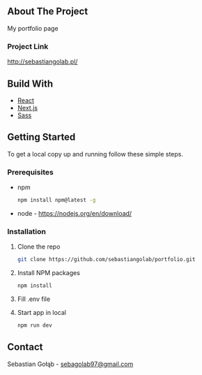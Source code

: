 <!-- ABOUT THE PROJECT -->

## About The Project

My portfolio page

### Project Link

http://sebastiangolab.pl/

<!-- BUILD WITH -->

## Build With

<ul>
  <li><a href="#built-with">React</a></li>
  <li><a href="#built-with">Next.js</a></li>
  <li><a href="#built-with">Sass</a></li>
</ul>

<!-- GETTING STARTED -->

## Getting Started

To get a local copy up and running follow these simple steps.

### Prerequisites

-  npm

   ```sh
   npm install npm@latest -g
   ```

-  node - https://nodejs.org/en/download/

### Installation

1. Clone the repo
   ```sh
   git clone https://github.com/sebastiangolab/portfolio.git
   ```
2. Install NPM packages

   ```sh
   npm install
   ```

3. Fill .env file

4. Start app in local
   ```sh
   npm run dev
   ```

<!-- CONTACT -->

## Contact

Sebastian Gołąb - sebagolab97@gmail.com
